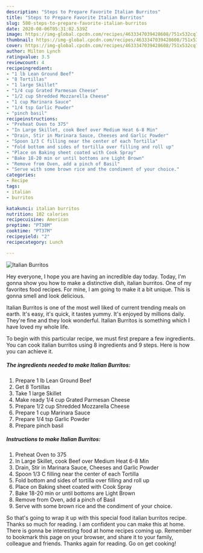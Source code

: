 ```yaml
---
description: "Steps to Prepare Favorite Italian Burritos"
title: "Steps to Prepare Favorite Italian Burritos"
slug: 580-steps-to-prepare-favorite-italian-burritos
date: 2020-08-06T05:31:02.539Z
image: https://img-global.cpcdn.com/recipes/4633347039428608/751x532cq70/italian-burritos-recipe-main-photo.jpg
thumbnail: https://img-global.cpcdn.com/recipes/4633347039428608/751x532cq70/italian-burritos-recipe-main-photo.jpg
cover: https://img-global.cpcdn.com/recipes/4633347039428608/751x532cq70/italian-burritos-recipe-main-photo.jpg
author: Milton Lynch
ratingvalue: 3.5
reviewcount: 4
recipeingredient:
- "1 lb Lean Ground Beef"
- "8 Tortillas"
- "1 large Skillet"
- "1/4 cup Grated Parmesan Cheese"
- "1/2 cup Shredded Mozzarella Cheese"
- "1 cup Marinara Sauce"
- "1/4 tsp Garlic Powder"
- "pinch basil"
recipeinstructions:
- "Preheat Oven to 375"
- "In Large Skillet, cook Beef over Medium Heat 6-8 Min"
- "Drain, Stir in Marinara Sauce, Cheeses and Garlic Powder"
- "Spoon 1/3 C filling near the center of each Tortilla"
- "Fold bottom and sides of tortilla over filling and roll up"
- "Place on Baking sheet coated with Cook Spray"
- "Bake 18-20 min or until bottoms are Light Brown"
- "Remove from Oven, add a pinch of Basil"
- "Serve with some brown rice and the condiment of your choice."
categories:
- Recipe
tags:
- italian
- burritos

katakunci: italian burritos 
nutrition: 102 calories
recipecuisine: American
preptime: "PT38M"
cooktime: "PT37M"
recipeyield: "2"
recipecategory: Lunch

---
```



![Italian Burritos](https://img-global.cpcdn.com/recipes/4633347039428608/751x532cq70/italian-burritos-recipe-main-photo.jpg)

Hey everyone, I hope you are having an incredible day today. Today, I'm gonna show you how to make a distinctive dish, italian burritos. One of my favorites food recipes. For mine, I am going to make it a bit unique. This is gonna smell and look delicious.



Italian Burritos is one of the most well liked of current trending meals on earth. It's easy, it's quick, it tastes yummy. It's enjoyed by millions daily. They're fine and they look wonderful. Italian Burritos is something which I have loved my whole life.


To begin with this particular recipe, we must first prepare a few ingredients. You can cook italian burritos using 8 ingredients and 9 steps. Here is how you can achieve it.

<!--inarticleads1-->

##### The ingredients needed to make Italian Burritos:

1. Prepare 1 lb Lean Ground Beef
1. Get 8 Tortillas
1. Take 1 large Skillet
1. Make ready 1/4 cup Grated Parmesan Cheese
1. Prepare 1/2 cup Shredded Mozzarella Cheese
1. Prepare 1 cup Marinara Sauce
1. Prepare 1/4 tsp Garlic Powder
1. Prepare pinch basil




<!--inarticleads2-->

##### Instructions to make Italian Burritos:

1. Preheat Oven to 375
1. In Large Skillet, cook Beef over Medium Heat 6-8 Min
1. Drain, Stir in Marinara Sauce, Cheeses and Garlic Powder
1. Spoon 1/3 C filling near the center of each Tortilla
1. Fold bottom and sides of tortilla over filling and roll up
1. Place on Baking sheet coated with Cook Spray
1. Bake 18-20 min or until bottoms are Light Brown
1. Remove from Oven, add a pinch of Basil
1. Serve with some brown rice and the condiment of your choice.




So that's going to wrap it up with this special food italian burritos recipe. Thanks so much for reading. I am confident you can make this at home. There is gonna be interesting food at home recipes coming up. Remember to bookmark this page on your browser, and share it to your family, colleague and friends. Thanks again for reading. Go on get cooking!
